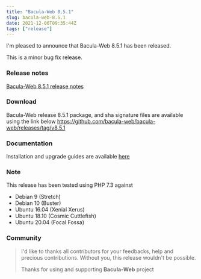 ```yaml
---
title: "Bacula-Web 8.5.1"
slug: bacula-web-8.5.1
date: 2021-12-06T09:35:44Z
tags: ["release"]
---
```


I'm pleased to announce that Bacula-Web 8.5.1 has been released.

This is a minor bug fix release.

<!--more-->

### Release notes

[Bacula-Web 8.5.1 release notes](https://github.com/bacula-web/bacula-web/releases/tag/v8.5.1)

### Download

Bacula-Web release 8.5.1 package, and sha signature files are available using the link below
https://github.com/bacula-web/bacula-web/releases/tag/v8.5.1

### Documentation

Installation and upgrade guides are available [here](https://docs.bacula-web.org/en/latest/)

### Note

This release has been tested using PHP 7.3 against

- Debian 9 (Stretch)
- Debian 10 (Buster)
- Ubuntu 16.04 (Xenial Xerus)
- Ubuntu 18.10 (Cosmic Cuttlefish)
- Ubuntu 20.04 (Focal Fossa)

### Community

> I'd like to thanks all contributors for your feedbacks, help and precious contributions.
> Without you, this release wouldn't be possible.
>
> Thanks for using and supporting **Bacula-Web** project

